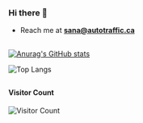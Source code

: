 ### Hi there 👋
- Reach me at **sana@autotraffic.ca**

<h2 align="center"> </h2>

[![Anurag's GitHub stats](https://github-readme-stats-git-masterrstaa-rickstaa.vercel.app/api?username=30Sana&show_icons=true&theme=midnight-purple)](https://github.com/30Sana/30Sana)

![Top Langs](https://github-readme-stats.vercel.app/api/top-langs/?username=30Sana&langs_count=20&theme=jolly&layout=donut&hide_progress=false)

<h2 align="center"> </h2>

#### Visitor Count
![Visitor Count](https://profile-counter.glitch.me/30Sana/count.svg)
